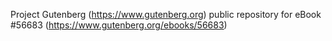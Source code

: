 Project Gutenberg (https://www.gutenberg.org) public repository for
eBook #56683 (https://www.gutenberg.org/ebooks/56683)
